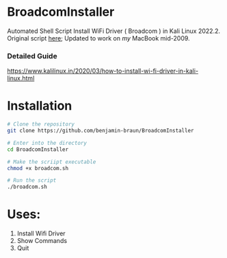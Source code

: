 # BroadcomInstaller
Automated Shell Script Install WiFi Driver ( Broadcom ) in Kali Linux 2022.2. Original script <a href="https://github.com/jaykali/BroadcomInstaller2022/tree/main">here</a>; Updated to work on *my* MacBook mid-2009.

### Detailed Guide
https://www.kalilinux.in/2020/03/how-to-install-wi-fi-driver-in-kali-linux.html

# Installation

```bash
# Clone the repository 
git clone https://github.com/benjamin-braun/BroadcomInstaller

# Enter into the directory
cd BroadcomInstaller

# Make the scriipt executable
chmod +x broadcom.sh

# Run the script
./broadcom.sh
```
# Uses:
1) Install Wifi Driver
2) Show Commands
3) Quit
